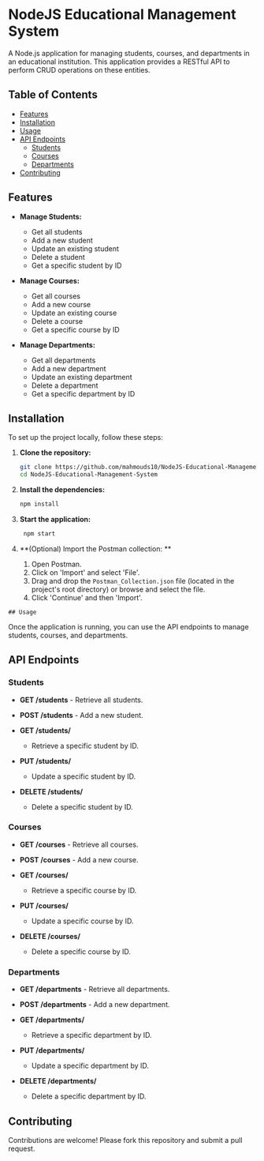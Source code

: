 # NodeJS Educational Management System

A Node.js application for managing students, courses, and departments in an educational institution. This application provides a RESTful API to perform CRUD operations on these entities.

## Table of Contents

- [Features](#features)
- [Installation](#installation)
- [Usage](#usage)
- [API Endpoints](#api-endpoints)
  - [Students](#students)
  - [Courses](#courses)
  - [Departments](#departments)
- [Contributing](#contributing)

## Features

- **Manage Students:**
  - Get all students
  - Add a new student
  - Update an existing student
  - Delete a student
  - Get a specific student by ID

- **Manage Courses:**
  - Get all courses
  - Add a new course
  - Update an existing course
  - Delete a course
  - Get a specific course by ID

- **Manage Departments:**
  - Get all departments
  - Add a new department
  - Update an existing department
  - Delete a department
  - Get a specific department by ID

## Installation

To set up the project locally, follow these steps:

1. **Clone the repository:**
   ```bash
   git clone https://github.com/mahmouds10/NodeJS-Educational-Management-System.git
   cd NodeJS-Educational-Management-System
   
2. **Install the dependencies:**
   ```bash
   npm install
3. **Start the application:**
	 ```bash
	  npm start
	  ```
   
   
  4. **(Optional) Import the Postman collection: **
		1.   Open Postman.
		2.   Click on 'Import' and select 'File'.
		3.   Drag and drop the `Postman_Collection.json` file (located in the project's root directory) or browse and select the file. 
		4.   Click 'Continue' and then 'Import'.
	
	## Usage

Once the application is running, you can use the API endpoints to manage students, courses, and departments.

## API Endpoints

### Students

-   **GET /students** - Retrieve all students.
-   **POST /students** - Add a new student.
-   **GET /students/**
    
    - Retrieve a specific student by ID.
-   **PUT /students/**
    
    - Update a specific student by ID.
-   **DELETE /students/**
    
    - Delete a specific student by ID.

### Courses

-   **GET /courses** - Retrieve all courses.
-   **POST /courses** - Add a new course.
-   **GET /courses/**
    
    - Retrieve a specific course by ID.
-   **PUT /courses/**
    
    - Update a specific course by ID.
-   **DELETE /courses/**
    - Delete a specific course by ID.

### Departments

-   **GET /departments** - Retrieve all departments.
-   **POST /departments** - Add a new department.
-   **GET /departments/**
    
    - Retrieve a specific department by ID.
-   **PUT /departments/**
    
    - Update a specific department by ID.
-   **DELETE /departments/**
    
    - Delete a specific department by ID.

## Contributing
Contributions are welcome! Please fork this repository and submit a pull request.
